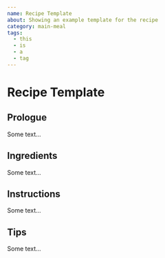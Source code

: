 ```yaml
---
name: Recipe Template
about: Showing an example template for the recipe
category: main-meal
tags:
  - this
  - is
  - a
  - tag
---
```


# Recipe Template

## Prologue

Some text...

## Ingredients

Some text...

## Instructions

Some text...

## Tips

Some text...

